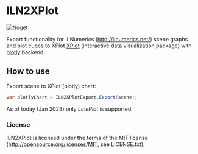 ILN2XPlot
==========
[![Nuget](https://img.shields.io/nuget/v/ILN2XPlot?style=flat-square&logo=nuget&color=blue)](https://www.nuget.org/packages/ILN2XPlot)

Export functionality for ILNumerics (http://ilnumerics.net/) scene graphs
and plot cubes to XPlot [XPlot](https://fslab.org/XPlot/) (interactive data visualization package) with [plotly](https://plotly.com/) backend.

## How to use

Export scene to XPlot (plotly) chart:
```csharp
var plotlyChart = ILN2XPlotExport.Export(scene);
```
As of today (Jan 2023) only _LinePlot_ is supported.

### License
ILN2XPlot is licensed under the terms of the MIT license (<http://opensource.org/licenses/MIT>, see LICENSE.txt).
